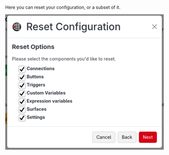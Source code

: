 Here you can reset your configuration, or a subset of it.

![Reset](images/reset.png?raw=true 'Reset')
